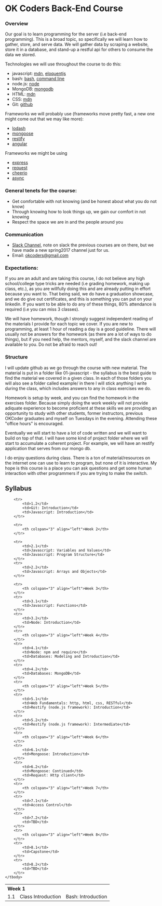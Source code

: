 # OK Coders Back-End Course

### Overview

Our goal is to learn programming for the server (i.e back-end programming). This
is a broad topic, so specifically we will learn how to gather, store, and serve
data. We will gather data by scraping a website, store it in a database, and
stand-up a restful api for others to consume the data we stored.

Technologies we will use throughout the course to do this:

- javascript: [mdn](https://developer.mozilla.org/en-US/docs/Web/JavaScript), [eloquentjs](http://eloquentjavascript.net/)
- bash: [bash](https://www.gnu.org/software/bash/), [command line](http://linuxcommand.org/tlcl.php)
- node.js: [node](https://nodejs.org/en/)
- MongoDB: [mongodb](https://www.mongodb.com/)
- HTML: [mdn](https://developer.mozilla.org/en-US/docs/Web/HTML)
- CSS: [mdn](https://developer.mozilla.org/en-US/docs/Web/CSS)
- Git: [github](http://rogerdudler.github.io/git-guide/)

Frameworks we will probably use (frameworks move pretty fast, a new one might
come out that we may like more):

- [lodash](https://lodash.com/)
- [mongoose](http://mongoosejs.com/)
- [restify](http://restify.com/)
- [angular](https://angularjs.org/)

Frameworks we might be using

- [express](http://expressjs.com/)
- [request](https://github.com/request/request)
- [cheerio](https://github.com/cheeriojs/cheerio)
- [async](https://github.com/caolan/async)

### General tenets for the course:

  - Get comfortable with not knowing (and be honest about what you do not know)
  - Through knowing how to look things up, we gain our comfort in not knowing
  - Respect the space we are in and the people around you

### Communication

- [Slack Channel](https://okcokcoders.slack.com), note on slack the previous courses are
  on there, but we have made a new spring2017 channel just for us.
- Email: okcoders@gmail.com

### Expectations:

If you are an adult and are taking this course, I do not believe any high
school/college type tricks are needed (i.e grading homework, making up
class, etc.), as you are willfully doing this and are already putting in effort
because you want to. That being said, we do have a graduation showcase, and we
do give out certificates, and this is something you can put on your linkedin. If
you want to be able to do any of these things, 80% attendance is required (i.e you
can miss 3 classes).

We will have homework, though I strongly suggest independent reading of the
materials I provide for each topic we cover. If you are new to programming, at
least 1 hour of reading a day is a good guideline. There will usually not be answers
for the homework (as there are a lot of ways to do things), but if you need
help, the mentors, myself, and the slack channel are available to you. Do not be
afraid to reach out!

### Structure

I will update github as we go through the course with new material. The material
is put in a folder like 01-javascript - the syllabus is the best guide to find
the material we covered in a given class. In each of those folders you will also
see a folder called example/ in there I will stick anything I write during the
class, which includes answers to any in class exercises we do.

Homework is setup by week, and you can find the homework in the exercises
folder. Because simply doing the work weekly will not provide adiquate experience
to become proficient at these skills we are providing an opportunity to study
with other students, former instructors, previous OKCoder graduates and myself on 
Tuesdays in the evening.  Attending these "office hours" is encouraged.

Eventually we will start to have a lot of code written and we will want to build
on top of that. I will have some kind of project folder where we will start to
accumulate a coherent project. For example, we will have an restify application
that serves from our mongo db.

I do enjoy questions during class. There is a ton of material/resources on the
internet one can use to learn to program, but none of it is interactive. My hope
is this course is a place you can ask questions and get some human interaction
with other programmers if you are trying to make the switch.

## Syllabus

<table>
	<tbody>
        <tr>
			<th colspan="3" align="left">Week 1</th>
		</tr>
        <tr>
			<td>1.1</td>
			<td>Class Introduction</td>
			<td>Bash: Introduction</td>
		</tr>
		
		<tr>
			<td>1.2</td>
            <td>Git: Introduction</td>
			<td>Javascript: Introduction</td>
		</tr>

		<tr>
			<th colspan="3" align="left">Week 2</th>
		</tr>
		
		<tr>
			<td>2.1</td>
			<td>Javascript: Variables and Values</td>
			<td>Javascript: Program Structure</td>
		</tr>
		<tr>
			<td>2.2</td>
			<td>Javascript: Arrays and Objects</td>
		</tr>

		<tr>
			<th colspan="3" align="left">Week 3</th>
		</tr>
		<tr>
			<td>3.1</td>
			<td>Javascript: Functions</td>
		</tr>
		<tr>
			<td>3.2</td>
            <td>Node: Introduction</td>
		</tr>
		<tr>
			<th colspan="3" align="left">Week 4</th>
		</tr>
		<tr>
			<td>4.1</td>
			<td>Node: npm and require</td>
			<td>Databases: Modeling and Introduction</td>
		</tr>
		<tr>
			<td>4.2</td>
			<td>Databases: MongoDB</td>
		</tr>
		<tr>
			<th colspan="3" align="left">Week 5</th>
		</tr>
		<tr>
			<td>5.1</td>
			<td>Web Fundamentals: http, html, css, RESTful</td>
			<td>Restify (node.js framework): Introduction</td>
		</tr>
		<tr>
			<td>5.2</td>
			<td>Restify (node.js framework): Intermediate</td>
		</tr>
		<tr>
			<th colspan="3" align="left">Week 6</th>
		</tr>
		<tr>
			<td>6.1</td>
			<td>Mongoose: Introduction</td>
		</tr>
		<tr>
			<td>6.2</td>
			<td>Mongoose: Continued</td>
			<td>Request: Http client</td>
		</tr>
		<tr>
			<th colspan="3" align="left">Week 7</th>
		</tr>
		<tr>
			<td>7.1</td>
			<td>Access Control</td>
		</tr>
		<tr>
			<td>7.2</td>
			<td>TBD</td>
		</tr>
		<tr>
			<th colspan="3" align="left">Week 8</th>
		</tr>
		<tr>
			<td>8.1</td>
			<td>Capstone</td>
		</tr>
		<tr>
			<td>8.2</td>
			<td>TBD</td>
		</tr>
	</tbody>
</table>

